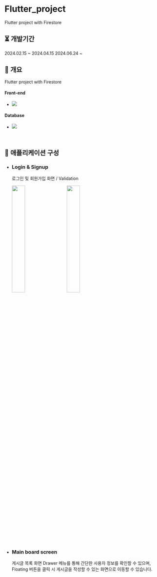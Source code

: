 # Flutter_project
Flutter project with Firestore

## ⏳ 개발기간

2024.02.15 ~ 2024.04.15
2024.06.24 ~ 
<br/>

## 📖 개요

Flutter project with Firestore


####  Front-end
  
* <img src="https://img.shields.io/badge/Flutter-02569B?style=flat&logo=Flutter&logoColor=white"><br>

####  Database

* <img src="https://img.shields.io/badge/MySQL-4479A1?style=flat&logo=MySQL&logoColor=white"><br>

<br/>

## 📄 애플리케이션 구성

 * ### Login & Signup
   로그인 및 회원가입 화면 / Validation
   <p  width="100%">
     <img src="https://github.com/hkPark0616/hkPark0616/assets/113004801/ac31946c-84d8-4e76-afb7-7309e0a70941" width="30%" style="float:left; margin-right:20px;">
     <a>&nbsp; &nbsp;</a>
     <img src="https://github.com/hkPark0616/hkPark0616/assets/113004801/8ff835fc-324f-4c13-a519-4d8fe77cf76d" width="30%">
   </p>

 * ### Main board screen
   게시글 목록 화면
   Drawer 메뉴를 통해 간단한 사용자 정보를 확인할 수 있으며, Floating 버튼을 클릭 시 게시글을 작성할 수 있는 화면으로 이동할 수 있습니다.


